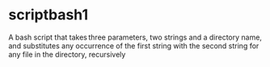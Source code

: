 # scriptbash1

A bash script that takes three parameters, two strings and a directory name, and substitutes any occurrence of the first string with the second string for any file in the directory, recursively
